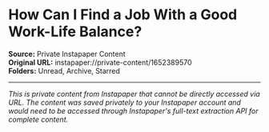 # How Can I Find a Job With a Good Work-Life Balance?

**Source:** Private Instapaper Content  
**Original URL:** instapaper://private-content/1652389570  
**Folders:** Unread, Archive, Starred  

---

*This is private content from Instapaper that cannot be directly accessed via URL. The content was saved privately to your Instapaper account and would need to be accessed through Instapaper's full-text extraction API for complete content.*